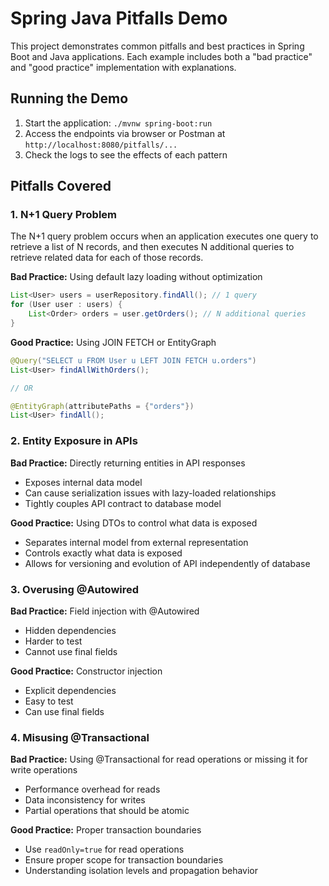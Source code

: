 # Spring Java Pitfalls Demo

This project demonstrates common pitfalls and best practices in Spring Boot and Java applications. Each example includes both a "bad practice" and "good practice" implementation with explanations.

## Running the Demo

1. Start the application: `./mvnw spring-boot:run`
2. Access the endpoints via browser or Postman at `http://localhost:8080/pitfalls/...`
3. Check the logs to see the effects of each pattern

## Pitfalls Covered

### 1. N+1 Query Problem

The N+1 query problem occurs when an application executes one query to retrieve a list of N records, and then executes N additional queries to retrieve related data for each of those records.

**Bad Practice:** Using default lazy loading without optimization
```java
List<User> users = userRepository.findAll(); // 1 query
for (User user : users) {
    List<Order> orders = user.getOrders(); // N additional queries
}
```

**Good Practice:** Using JOIN FETCH or EntityGraph
```java
@Query("SELECT u FROM User u LEFT JOIN FETCH u.orders")
List<User> findAllWithOrders();

// OR

@EntityGraph(attributePaths = {"orders"})
List<User> findAll();
```

### 2. Entity Exposure in APIs

**Bad Practice:** Directly returning entities in API responses
- Exposes internal data model
- Can cause serialization issues with lazy-loaded relationships
- Tightly couples API contract to database model

**Good Practice:** Using DTOs to control what data is exposed
- Separates internal model from external representation
- Controls exactly what data is exposed
- Allows for versioning and evolution of API independently of database

### 3. Overusing @Autowired

**Bad Practice:** Field injection with @Autowired
- Hidden dependencies
- Harder to test
- Cannot use final fields

**Good Practice:** Constructor injection
- Explicit dependencies
- Easy to test
- Can use final fields

### 4. Misusing @Transactional

**Bad Practice:** Using @Transactional for read operations or missing it for write operations
- Performance overhead for reads
- Data inconsistency for writes
- Partial operations that should be atomic

**Good Practice:** Proper transaction boundaries
- Use `readOnly=true` for read operations
- Ensure proper scope for transaction boundaries
- Understanding isolation levels and propagation behavior
